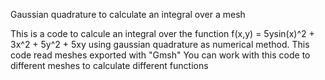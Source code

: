 Gaussian quadrature to calculate an integral over a mesh

This is a code to calcule an integral over the function f(x,y) = 5ysin(x)^2 + 3x^2 + 5y^2 + 5xy using gaussian quadrature as numerical method.
This code read meshes exported with "Gmsh"
You can work with this code to different meshes to calculate different functions
